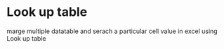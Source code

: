 # Look up table
 marge multiple datatable and serach a particular cell value in excel using Look up table

